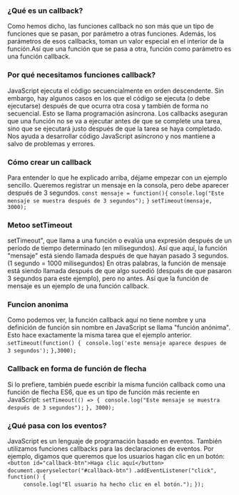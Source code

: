 ### ¿Qué es un callback?
Como hemos dicho, las funciones callback no son más que un tipo de funciones que se pasan,
por parámetro a otras funciones. Además, los parámetros de esos callbacks, 
toman un valor especial en el interior de la función.Así que una función que se pasa a otra, 
función como parámetro es una función callback.

### Por qué necesitamos funciones callback?
JavaScript ejecuta el código secuencialmente en orden descendente. Sin embargo, hay algunos casos en los que el código se ejecuta (o debe ejecutarse) después de que ocurra otra cosa y también de forma no secuencial. Esto se llama programación asíncrona.
Los callbacks aseguran que una función no se va a ejecutar antes de que se complete una tarea, sino que se ejecutará justo después de que la tarea se haya completado. Nos ayuda a desarrollar código JavaScript asíncrono y nos mantiene a salvo de problemas y errores.
### Cómo crear un callback
Para entender lo que he explicado arriba, déjame empezar con un ejemplo sencillo. Queremos registrar un mensaje en la consola, pero debe aparecer después de 3 segundos.
```const mensaje = function(){```
    ```console.log("Este mensaje se muestra después de 3 segundos");```
```}```
```setTimeout(mensaje, 3000);```
### Metoo setTimeout
setTimeout", que llama a una función o evalúa una expresión después de un período de tiempo determinado (en milisegundos). 
Así que aquí, la función "mensaje" está siendo llamada después de que hayan pasado 3 segundos. (1 segundo = 1000 milisegundos)
En otras palabras, la función de mensaje está siendo llamada después de que algo sucedió (después de que pasaron 3 segundos para este ejemplo), pero no antes. Así que la función de mensaje es un ejemplo de una función callback.
### Funcion anonima 
Como podemos ver, la función callback aquí no tiene nombre y una definición de función sin nombre en JavaScript se llama "función anónima". Esto hace exactamente la misma tarea que el ejemplo anterior.
```setTimeout(function() { ```
    ```console.log('este mensaje aparece despues de 3 segundos');```
    ```},3000);```
### Callback en forma de función de flecha
Si lo prefiere, también puede escribir la misma función callback como una función de flecha ES6, que es un tipo de 
función más reciente en JavaScript:
```setTimeout(() => { ```
```console.log("Este mensaje se muestra después de 3 segundos");```
```}, 3000);```
### ¿Qué pasa con los eventos?
JavaScript es un lenguaje de programación basado en eventos. También utilizamos funciones callbacks para las declaraciones de eventos. Por ejemplo, digamos que queremos que los usuarios hagan clic en un botón:
```<button id="callback-btn">Haga clic aquí</button>```
```document.queryselector("#callback-btn")```
 ```.addEventListener("click", function() { ```   
 ```     console.log("El usuario ha hecho clic en el botón.");```
```});```


